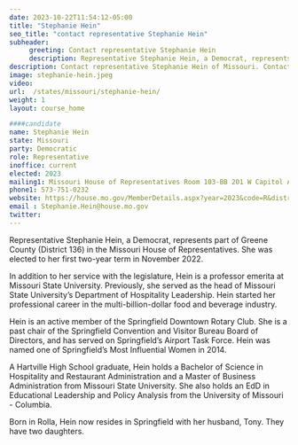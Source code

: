 ```yaml
---
date: 2023-10-22T11:54:12-05:00
title: "Stephanie Hein"
seo_title: "contact representative Stephanie Hein"
subheader:
     greeting: Contact representative Stephanie Hein
     description: Representative Stephanie Hein, a Democrat, represents part of Greene County (District 136) in the Missouri House of Representatives. She was elected to her first two-year term in November 2022.
description: Contact representative Stephanie Hein of Missouri. Contact information for Stephanie Hein includes email address, phone number, and mailing address.
image: stephanie-hein.jpeg
video:
url:  /states/missouri/stephanie-hein/
weight: 1
layout: course_home

####candidate
name: Stephanie Hein
state: Missouri
party: Democratic
role: Representative
inoffice: current
elected: 2023
mailing1: Missouri House of Representatives Room 103-BB 201 W Capitol Ave Jefferson City, MO 65101
phone1: 573-751-0232
website: https://house.mo.gov/MemberDetails.aspx?year=2023&code=R&district=136/
email : Stephanie.Hein@house.mo.gov
twitter:
---
```


Representative Stephanie Hein, a Democrat, represents part of Greene County (District 136) in the Missouri House of Representatives. She was elected to her first two-year term in November 2022.

In addition to her service with the legislature, Hein is a professor emerita at Missouri State University. Previously, she served as the head of Missouri State University’s Department of Hospitality Leadership. Hein started her professional career in the multi-billion-dollar food and beverage industry.

Hein is an active member of the Springfield Downtown Rotary Club. She is a past chair of the Springfield Convention and Visitor Bureau Board of Directors, and has served on Springfield’s Airport Task Force. Hein was named one of Springfield’s Most Influential Women in 2014.

A Hartville High School graduate, Hein holds a Bachelor of Science in Hospitality and Restaurant Administration and a Master of Business Administration from Missouri State University. She also holds an EdD in Educational Leadership and Policy Analysis from the University of Missouri - Columbia.

Born in Rolla, Hein now resides in Springfield with her husband, Tony. They have two daughters.

